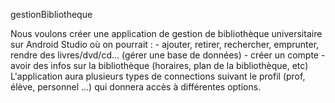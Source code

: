 gestionBibliotheque

Nous voulons créer une application de gestion de bibliothèque universitaire sur Android Studio où on pourrait :
    - ajouter, retirer, rechercher, emprunter, rendre des livres/dvd/cd... (gérer une base de données)
    - créer un compte
    - avoir des infos sur la bibliothèque (horaires, plan de la bibliothèque, etc)
L'application aura plusieurs types de connections suivant le profil (prof, élève, personnel ...) qui donnera accès à différentes options.
